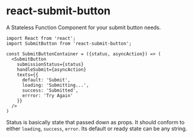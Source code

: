 # react-submit-button

A Stateless Function Component for your submit button needs.

```
import React from 'react';
import SubmitButton from 'react-submit-button';

const SubmitButtonContainer = ({status, asyncAction}) => (
  <SubmitButton
    submissionStatus={status}
    handleSubmit={asyncAction}
    texts={{
      default: 'Submit',
      loading: 'Submitting...',
      success: 'Submitted',
      errror: 'Try Again'
    }}
  />
)

```

Status is basically state that passed down as props. It should conform to either `loading`, `success`, `error`. Its default or ready state can be any string.